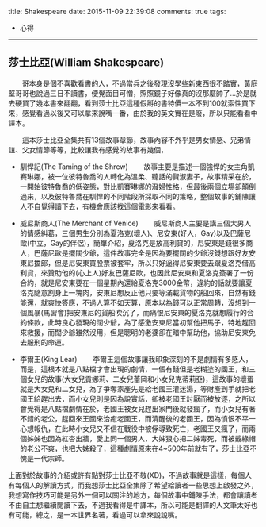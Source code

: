 title: Shakespeare
date: 2015-11-09 22:39:08
comments: true
tags:
- 心得

---
## 莎士比亞(William Shakespeare)
　　哥本身是個不喜歡看書的人，不過當兵之後發現沒學些新東西很不踏實，黃庭堅哥哥也說過三日不讀書，便覺面目可憎，照照鏡子好像真的沒那麼帥了...於是就去硬買了幾本書來翻翻，看到莎士比亞這種假掰的書特價一本不到100就索性買下來，感覺看過以後又可以拿來說嘴一番，由於我的英文實在是廢，所以只能看看中譯本。
  
　　這本莎士比亞全集共有13個故事章節，故事內容不外乎是男女情感、兄弟情誼、父女情節等等，比較讓我有感覺的故事有幾個，
  
* 馴悍記(The Taming of the Shrew)
    　　故事主要是描述一個強悍的女主角凱賽琳娜，被一位彼特魯喬的人轉化為溫柔、聽話的賢淑妻子，故事精采在於，一開始彼特魯喬的低姿態，對比凱賽琳娜的潑婦性格，但最後兩個立場卻顛倒過來，以及彼特魯喬在馴悍的不同階段所採取不同的策略，整個故事的鋪陳讓人不自覺得讀下去，有機會應該找這個電影來看看。
    
* 威尼斯商人(The Merchant of Venice)
    　　威尼斯商人主要是講三個大男人的情感糾葛，三個男生分別為夏洛克(壞人)、尼安東(好人，Gay)以及巴薩尼歐(中立，Gay的伴侶)，簡單介紹，夏洛克是放高利貸的，尼安東是錢很多商人，巴薩尼歐是擺闊少爺，這件故事完全是因為要擺闊的少爺沒錢想跟好友安東尼擋郎，但是尼安東買股票被套牢，所以只好逼得尼安東要去跟夏洛克借高利貸，來贊助他的(心上人)好友巴薩尼歐，也因此尼安東和夏洛克簽署了一份合約，就是尼安東要在一個星期內還給夏洛克3000金幣，違約的話就要讓夏洛克隨意割身上一塊肉，安東尼想反正他只要等滿載貨物的船回來，自然有錢能還，就爽快答應，不過人算不如天算，原本以為錢可以正常周轉，沒想到一個風暴(馬習會)把安東尼的貨船吹沉了，而痛恨尼安東的夏洛克就想履行的合約條款，此時良心發現的闊少爺，為了感激安東尼當初幫他把馬子，特地趕回來救援，而闊少爺雖然沒用，但是聰明的老婆卻在暗中幫助他，協助尼安東免去服刑的命運。
 
* 李爾王(King Lear)
    　　李爾王這個故事讓我印象深刻的不是劇情有多感人，而是，這根本就是八點檔才會出現的劇情，一個有錢但是老糊塗的國王，和三個女兒的故事(大女兒貢娜莉、二女兒蕾岡和小女兒克蒂莉亞)，這故事的壞蛋就是大女兒和二女兒，為了爭奪家產先是給老國王灌迷湯，等財產到手就把老國王給趕出去，而小女兒則是因為說實話，卻被老國王討厭而被放逐，之所以會覺得是八點檔劇情在於，老國王被女兒趕出家門後就發瘋了，而小女兒有著不錯的老公，趕回來王國來治癒老國王，而清醒後的老國王，因為憤恨不平一心想報仇，在此時小女兒又不信在戰役中被俘導致死亡，老國王又瘋了，而兩個姊姊也因為紅杏出牆，愛上同一個男人，大姊狠心把二姊毒死，而被戴綠帽的老公不爽，也把大姊殺了，這種劇情原來在4~500年前就有了，莎士比亞不愧是一代宗師。
 

上面對於故事的介紹或許有點對莎士比亞不敬(XD)，不過故事就是這樣，每個人有每個人的解讀方式，而我想莎士比亞全集除了希望給讀者一些思想上啟發之外，我想寫作技巧可能是另外一個可以關注的地方，每個故事中鋪陳手法，都會讓讀者不由自主想繼續閱讀下去，不過我看得是中譯本，所以可能是翻譯的人文筆太好也有可能，總之，是一本世界名著，看過可以拿來說說嘴。

